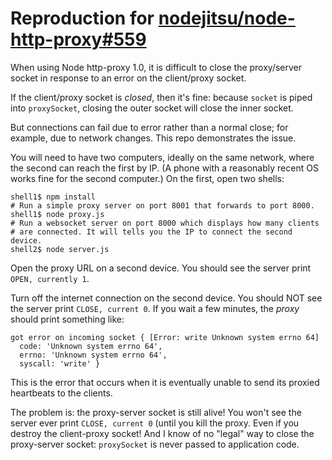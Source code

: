 # Reproduction for [nodejitsu/node-http-proxy#559](https://github.com/nodejitsu/node-http-proxy/issues/559)

When using Node http-proxy 1.0, it is difficult to close the proxy/server socket
in response to an error on the client/proxy socket.

If the client/proxy socket is *closed*, then it's fine: because `socket` is
piped into `proxySocket`, closing the outer socket will close the inner socket.

But connections can fail due to error rather than a normal close; for example,
due to network changes.  This repo demonstrates the issue.

You will need to have two computers, ideally on the same network, where the
second can reach the first by IP. (A phone with a reasonably recent OS works
fine for the second computer.) On the first, open two shells:

    shell1$ npm install
    # Run a simple proxy server on port 8001 that forwards to port 8000.
    shell1$ node proxy.js
    # Run a websocket server on port 8000 which displays how many clients
    # are connected. It will tells you the IP to connect the second device.
    shell2$ node server.js

Open the proxy URL on a second device. You should see the server print
`OPEN, currently 1`.

Turn off the internet connection on the second device.  You should NOT see the
server print `CLOSE, current 0`. If you wait a few minutes, the *proxy* should
print something like:

    got error on incoming socket { [Error: write Unknown system errno 64]
      code: 'Unknown system errno 64',
      errno: 'Unknown system errno 64',
      syscall: 'write' }

This is the error that occurs when it is eventually unable to send its proxied
heartbeats to the clients.

The problem is: the proxy-server socket is still alive! You won't see the server
ever print `CLOSE, current 0` (until you kill the proxy. Even if you destroy the
client-proxy socket! And I know of no "legal" way to close the proxy-server
socket: `proxySocket` is never passed to application code.
